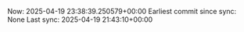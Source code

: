 Now: 2025-04-19 23:38:39.250579+00:00 Earliest commit since sync: None Last sync: 2025-04-19 21:43:10+00:00
